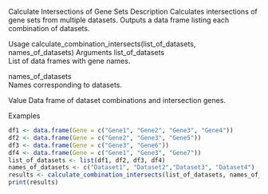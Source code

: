 Calculate Intersections of Gene Sets
Description
Calculates intersections of gene sets from multiple datasets. Outputs a data frame listing each combination of datasets.

Usage
calculate_combination_intersects(list_of_datasets, names_of_datasets)
Arguments
list_of_datasets	
List of data frames with gene names.

names_of_datasets	
Names corresponding to datasets.

Value
Data frame of dataset combinations and intersection genes.

Examples

```R
df1 <- data.frame(Gene = c("Gene1", "Gene2", "Gene3", "Gene4"))
df2 <- data.frame(Gene = c("Gene2", "Gene3", "Gene5"))
df3 <- data.frame(Gene = c("Gene3", "Gene6"))
df4 <- data.frame(Gene = c("Gene1", "Gene3", "Gene7"))
list_of_datasets <- list(df1, df2, df3, df4)
names_of_datasets <- c("Dataset1", "Dataset2","Dataset3", "Dataset4")
results <- calculate_combination_intersects(list_of_datasets, names_of_datasets)
print(results)
```

